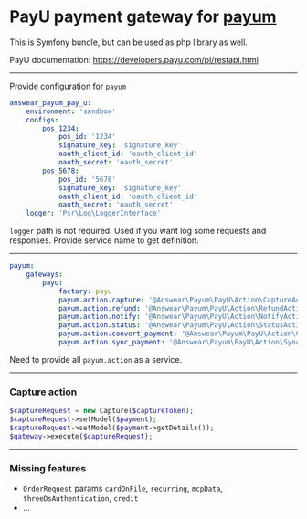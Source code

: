 # PayU payment gateway for [payum](http://payum.org/)

This is Symfony bundle, but can be used as php library as well.

PayU documentation: https://developers.payu.com/pl/restapi.html

---

Provide configuration for `payum`

```yaml
answear_payum_pay_u:
    environment: 'sandbox'
    configs:
        pos_1234:
            pos_id: '1234'
            signature_key: 'signature_key'
            oauth_client_id: 'oauth_client_id'
            oauth_secret: 'oauth_secret'
        pos_5678:
            pos_id: '5678'
            signature_key: 'signature_key'
            oauth_client_id: 'oauth_client_id'
            oauth_secret: 'oauth_secret'
    logger: 'Psr\Log\LoggerInterface'
```

`logger` path is not required. Used if you want log some requests and responses. Provide service name to get definition.



---

```yaml
payum:
    gateways:
        payu:
            factory: payu
            payum.action.capture: '@Answear\Payum\PayU\Action\CaptureAction'
            payum.action.refund: '@Answear\Payum\PayU\Action\RefundAction'
            payum.action.notify: '@Answear\Payum\PayU\Action\NotifyAction'
            payum.action.status: '@Answear\Payum\PayU\Action\StatusAction'
            payum.action.convert_payment: '@Answear\Payum\PayU\Action\ConvertPaymentAction'
            payum.action.sync_payment: '@Answear\Payum\PayU\Action\SyncPaymentAction'
```

Need to provide all `payum.action` as a service.

---

### Capture action

```php
$captureRequest = new Capture($captureToken);
$captureRequest->setModel($payment);
$captureRequest->setModel($payment->getDetails());
$gateway->execute($captureRequest);
```

---

### Missing features

* `OrderRequest` params `cardOnFile`, `recurring`, `mcpData`, `threeDsAuthentication`, `credit`
* ...
